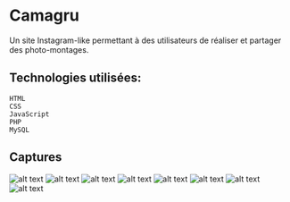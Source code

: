 Camagru
===========

Un site Instagram-like permettant à des utilisateurs de réaliser et partager
des photo-montages.

Technologies utilisées:
------------------
    HTML
    CSS
    JavaScript
    PHP
    MySQL

Captures
------------------
![alt text](https://cloud.spryservers.net/apps/gallery/preview.public/11114840?width=1400&height=1400&c=261bbf41b00a9a122e7a449d4e7b40e3&requesttoken=8o9BH2FyaNKCkC2x9xH2XmH0%2F5sr1qqxGUFj2rBpmBc%3D%3AneEzWiM3BbTQ0leFhiiuFwmnkctM5s%2F6Vg1QjvUkykc%3D&token=LbYmtbGxZkZRegW)
![alt text](https://cloud.spryservers.net/apps/gallery/preview.public/11114846?width=1400&height=1400&c=8dd8c99eef65bd2f76ba3906759f7e32&requesttoken=8o9BH2FyaNKCkC2x9xH2XmH0%2F5sr1qqxGUFj2rBpmBc%3D%3AneEzWiM3BbTQ0leFhiiuFwmnkctM5s%2F6Vg1QjvUkykc%3D&token=LbYmtbGxZkZRegW)
![alt text](https://cloud.spryservers.net/apps/gallery/preview.public/11114858?width=1400&height=1400&c=d919ef23dcb4d304c4552cab0b2efdc7&requesttoken=8o9BH2FyaNKCkC2x9xH2XmH0%2F5sr1qqxGUFj2rBpmBc%3D%3AneEzWiM3BbTQ0leFhiiuFwmnkctM5s%2F6Vg1QjvUkykc%3D&token=LbYmtbGxZkZRegW)
![alt text](https://cloud.spryservers.net/apps/gallery/preview.public/11114864?width=1400&height=1400&c=1f262bbfc4772274363a218daf345ff3&requesttoken=8o9BH2FyaNKCkC2x9xH2XmH0%2F5sr1qqxGUFj2rBpmBc%3D%3AneEzWiM3BbTQ0leFhiiuFwmnkctM5s%2F6Vg1QjvUkykc%3D&token=LbYmtbGxZkZRegW)
![alt text](https://cloud.spryservers.net/apps/gallery/preview.public/11114873?width=1400&height=1400&c=1f765ee6083f6f67fc85cdb6f31d60de&requesttoken=8o9BH2FyaNKCkC2x9xH2XmH0%2F5sr1qqxGUFj2rBpmBc%3D%3AneEzWiM3BbTQ0leFhiiuFwmnkctM5s%2F6Vg1QjvUkykc%3D&token=LbYmtbGxZkZRegW)
![alt text](https://cloud.spryservers.net/apps/gallery/preview.public/11114834?width=1400&height=1400&c=bd6381111d84d40ec36404366a3a4cd2&requesttoken=8o9BH2FyaNKCkC2x9xH2XmH0%2F5sr1qqxGUFj2rBpmBc%3D%3AneEzWiM3BbTQ0leFhiiuFwmnkctM5s%2F6Vg1QjvUkykc%3D&token=LbYmtbGxZkZRegW)
![alt text](https://cloud.spryservers.net/apps/gallery/preview.public/11114852?width=1400&height=1400&c=ea0eafbf5c37bfa3cb75105dfd3866c0&requesttoken=8o9BH2FyaNKCkC2x9xH2XmH0%2F5sr1qqxGUFj2rBpmBc%3D%3AneEzWiM3BbTQ0leFhiiuFwmnkctM5s%2F6Vg1QjvUkykc%3D&token=LbYmtbGxZkZRegW)
![alt text](https://cloud.spryservers.net/apps/gallery/preview.public/11114879?width=1400&height=1400&c=555f0bfdf3c86a1dfb4f7b072b1a6c5d&requesttoken=8o9BH2FyaNKCkC2x9xH2XmH0%2F5sr1qqxGUFj2rBpmBc%3D%3AneEzWiM3BbTQ0leFhiiuFwmnkctM5s%2F6Vg1QjvUkykc%3D&token=LbYmtbGxZkZRegW)
